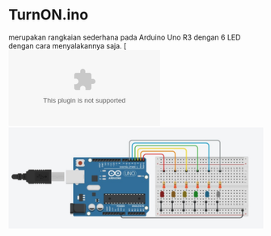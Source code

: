 # TurnON.ino
merupakan rangkaian sederhana pada Arduino Uno R3 dengan 6 LED dengan cara menyalakannya saja.
[![Component](/Basic%20LED/TurnON.csv)
![](/Basic%20LED/TurnON.png)
